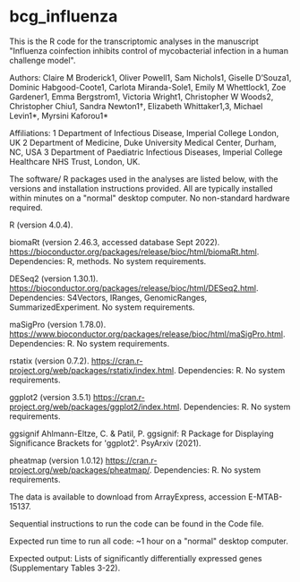 # bcg_influenza
This is the R code for the transcriptomic analyses in the manuscript "Influenza coinfection inhibits control of mycobacterial infection in a human challenge model". 

Authors:
Claire M Broderick1, Oliver Powell1, Sam Nichols1, Giselle D’Souza1, Dominic Habgood-Coote1, Carlota Miranda-Sole1, Emily M Whettlock1, Zoe Gardener1, Emma Bergstrom1, Victoria Wright1, Christopher W Woods2, Christopher Chiu1, Sandra Newton1†, Elizabeth Whittaker1,3, Michael Levin1*, Myrsini Kaforou1*

Affiliations:
1 Department of Infectious Disease, Imperial College London, UK
2 Department of Medicine, Duke University Medical Center, Durham, NC, USA
3 Department of Paediatric Infectious Diseases, Imperial College Healthcare NHS Trust, London, UK.




The  software/ R packages used in the analyses are listed below, with the versions and installation instructions provided. All are typically installed within minutes on a "normal" desktop computer. No non-standard hardware required. 

R (version 4.0.4).
 
biomaRt (version 2.46.3, accessed database Sept 2022). https://bioconductor.org/packages/release/bioc/html/biomaRt.html. Dependencies: R, methods. No system requirements.
  
DESeq2 (version 1.30.1). https://bioconductor.org/packages/release/bioc/html/DESeq2.html. Dependencies: S4Vectors, IRanges, GenomicRanges, SummarizedExperiment. No system requirements.

maSigPro (version 1.78.0). https://www.bioconductor.org/packages/release/bioc/html/maSigPro.html. Dependencies: R. No system requirements.
 
rstatix (version 0.7.2). https://cran.r-project.org/web/packages/rstatix/index.html. Dependencies: R. No system requirements.
 
ggplot2 (version 3.5.1) https://cran.r-project.org/web/packages/ggplot2/index.html. Dependencies: R. No system requirements.

ggsignif Ahlmann-Eltze, C. & Patil, P. ggsignif: R Package for Displaying Significance Brackets for 'ggplot2'. PsyArxiv (2021).

pheatmap (version 1.0.12) https://cran.r-project.org/web/packages/pheatmap/. Dependencies: R. No system requirements.




The data is available to download from ArrayExpress, accession E-MTAB-15137.

Sequential instructions to run the code can be found in the Code file.

Expected run time to run all code: ~1 hour on a "normal" desktop computer.

Expected output: Lists of significantly differentially expressed genes (Supplementary Tables 3-22).
